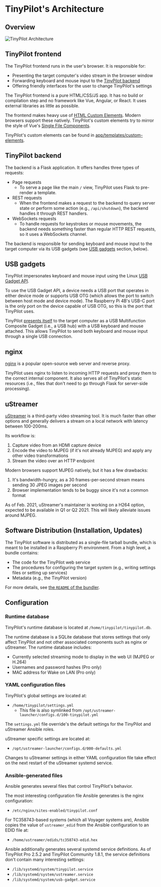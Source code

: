 # TinyPilot's Architecture

## Overview

![TinyPilot Architecture](https://docs.google.com/drawings/d/e/2PACX-1vR48PdVelUodnzk7az1FE4pNX4WK3l3YRas8Ty8fnE-2qE-DN5AYXsHD26F4OJgmGSZkmGGJgs0RvpT/pub?w=903&h=792)

## TinyPilot frontend

The TinyPilot frontend runs in the user's browser. It is responsible for:

- Presenting the target computer's video stream in the browser window
- Forwarding keyboard and mouse input to the [TinyPilot backend](#tinypilot-backend)
- Offering friendly interfaces for the user to change TinyPilot's settings

The TinyPilot frontend is a pure HTML/CSS/JS app. It has no build or compilation step and no framework like Vue, Angular, or React. It uses external libraries as little as possible.

The frontend makes heavy use of [HTML Custom Elements](https://css-tricks.com/creating-a-custom-element-from-scratch/). Modern browsers support these natively. TinyPilot's custom elements try to mirror the style of Vue's [Single File Components](https://vuejs.org/v2/guide/single-file-components.html).

TinyPilot's custom elements can be found in [app/templates/custom-elements](./app/templates/custom-elements).

## TinyPilot backend

The backend is a Flask application. It offers handles three types of requests:

- Page requests
  - To serve a page like the main `/` view, TinyPilot uses Flask to pre-render a template.
- REST requests
  - When the frontend makes a request to the backend to query server state or perform some action (e.g., `/api/shutdown`), the backend handles it through REST handlers.
- WebSockets requests
  - To handle requests for keystrokes or mouse movements, the backend needs something faster than regular HTTP REST requests, so it uses a WebSockets channel.

The backend is responsible for sending keyboard and mouse input to the target computer via its USB gadgets (see [USB gadgets](#usb-gadgets) section, below).

## USB gadgets

TinyPilot impersonates keyboard and mouse input using the Linux [USB Gadget API](https://www.kernel.org/doc/html/v4.13/driver-api/usb/gadget.html).

To use the USB Gadget API, a device needs a USB port that operates in either device mode or supports USB OTG (which allows the port to switch between host mode and device mode). The Raspberry Pi 4B's USB-C port is the only port on the device capable of USB OTG, so this is the port that TinyPilot uses.

TinyPilot [presents itself](https://github.com/tiny-pilot/ansible-role-tinypilot/blob/594be69c86fcdeaa9488690b2aef951acaf3bf64/files/init-usb-gadget) to the target computer as a USB Multifunction Composite Gadget (i.e., a USB hub) with a USB keyboard and mouse attached. This allows TinyPilot to send both keyboard and mouse input through a single USB connection.

## nginx

[nginx](https://nginx.org/) is a popular open-source web server and reverse proxy.

TinyPilot uses nginx to listen to incoming HTTP requests and proxy them to the correct internal component. It also serves all of TinyPilot's static resources (i.e., files that don't need to go through Flask for server-side processing).

## uStreamer

[uStreamer](https://github.com/pikvm/ustreamer) is a third-party video streaming tool. It is much faster than other options and generally delivers a stream on a local network with latency between 100-200ms.

Its workflow is:

1. Capture video from an HDMI capture device
1. Encode the video to MJPEG (if it's not already MJPEG) and apply any other video transformations
1. Stream the video over an HTTP endpoint

Modern browsers support MJPEG natively, but it has a few drawbacks:

1. It's bandwidth-hungry, as a 30 frames-per-second stream means sending 30 JPEG images per second
1. Browser implementation tends to be buggy since it's not a common format

As of Feb. 2021, uStreamer's maintainer is working on a H264 option, expected to be available in Q1 or Q2 2021. This will likely alleviate issues around MJPEG.

## Software Distribution (Installation, Updates)

The TinyPilot software is distributed as a single-file tarball bundle, which is meant to be installed in a Raspberry Pi environment. From a high level, a bundle contains:

- The code for the TinyPilot web service
- The procedures for configuring the target system (e.g., writing settings files or setting up services)
- Metadata (e.g., the TinyPilot version)

For more details, see [the `README` of the bundler](bundler/README.md).

## Configuration

### Runtime database

TinyPilot's runtime database is located at `/home/tinypilot/tinypilot.db`.

The runtime database is a SQLite database that stores settings that only affect TinyPilot and not other associated components such as nginx or uStreamer. The runtime database includes:

* Currently selected streaming mode to display in the web UI (MJPEG or H.264)
* Usernames and password hashes (Pro only)
* MAC address for Wake on LAN (Pro only)

### YAML configuration files

TinyPilot's global settings are located at:

* `/home/tinypilot/settings.yml`
  * This file is also symlinked from `/opt/ustreamer-launcher/configs.d/100-tinypilot.yml`

The `settings.yml` file override's the default settings for the TinyPilot and uStreamer Ansible roles.

uStreamer specific settings are located at:

* `/opt/ustreamer-launcher/configs.d/000-defaults.yml`

Changes to uStreamer settings in either YAML configuration file take effect on the next restart of the uStreamer systemd service.

### Ansible-generated files

Ansible generates several files that control TinyPilot's behavior.

The most interesting configuration file Ansible generates is the nginx configuration:

* `/etc/nginx/sites-enabled/tinypilot.conf`

For TC358743-based systems (which all Voyager systems are), Ansible copies the value of `ustreamer_edid` from the Ansible configuration to an EDID file at:

* `/home/ustreamer/edids/tc358743-edid.hex`

Ansible additionally generates several systemd service definitions. As of TinyPilot Pro 2.5.2 and TinyPilot Community 1.8.1, the service definitions don't contain many interesting settings:

* `/lib/systemd/system/tinypilot.service`
* `/lib/systemd/system/ustreamer.service`
* `/lib/systemd/system/usb-gadget.service`
